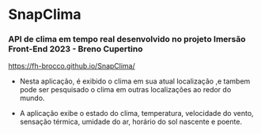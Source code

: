 # SnapClima

### API de clima em tempo real desenvolvido no projeto Imersão Front-End 2023 - Breno Cupertino

https://fh-brocco.github.io/SnapClima/

- Nesta aplicação, é exibido o clima em sua atual localização 
,e tambem pode ser pesquisado o clima em outras localizações ao redor do mundo.

- A aplicação exibe o estado do clima, temperatura, velocidade do vento, sensação térmica, umidade do ar, horário do sol nascente e poente.
